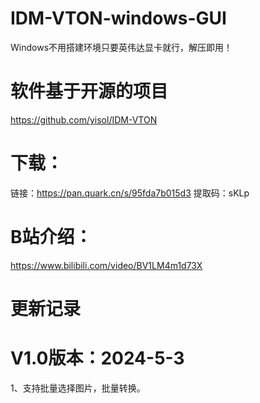 # IDM-VTON-windows-GUI
Windows不用搭建环境只要英伟达显卡就行，解压即用！

# 软件基于开源的项目
https://github.com/yisol/IDM-VTON 

# 下载：
链接：https://pan.quark.cn/s/95fda7b015d3 
提取码：sKLp


# B站介绍：
https://www.bilibili.com/video/BV1LM4m1d73X

# 更新记录

# V1.0版本：2024-5-3
1、支持批量选择图片，批量转换。
